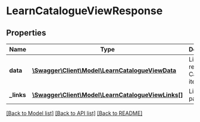 # LearnCatalogueViewResponse

## Properties
Name | Type | Description | Notes
------------ | ------------- | ------------- | -------------
**data** | [**\Swagger\Client\Model\LearnCatalogueViewData**](LearnCatalogueViewData.md) | List of all retrieved Catalog items | 
**_links** | [**\Swagger\Client\Model\LearnCatalogueViewLinks[]**](LearnCatalogueViewLinks.md) | Links to pages | 

[[Back to Model list]](../README.md#documentation-for-models) [[Back to API list]](../README.md#documentation-for-api-endpoints) [[Back to README]](../README.md)


